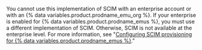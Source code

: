 You cannot use this implementation of SCIM with an enterprise account or with an {% data variables.product.prodname_emu_org %}. If your enterprise is enabled for {% data variables.product.prodname_emus %}, you must use a different implementation of SCIM. Otherwise, SCIM is not available at the enterprise level. For more information, see "[Configuring SCIM provisioning for {% data variables.product.prodname_emus %}](/admin/identity-and-access-management/managing-iam-with-enterprise-managed-users/configuring-scim-provisioning-for-enterprise-managed-users)."
